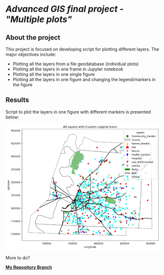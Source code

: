 # *Advanced GIS final project - "Multiple plots"*
## **About the project**
This project is focused on developing script for plotting different layers. The major objectives include:
- Plotting all the layers from a file geodatabase (individual plots)
- Plotting all the  layers in one frame in Jupyter notebook
- Plotting all the layers in one single figure
- Plotting all the layers in one figure and changing the legend/markers in the figure

## **Results**
Script to plot the layers in one figure with different markers is presented below:

![graphic](images/Project_plot.png)

More to do?



[**My Repository Branch**](https://github.com/KarinaAnzar/GIS_Plotting.git)

